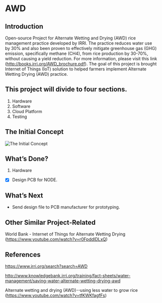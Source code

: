 # AWD

## Introduction
Open-source Project for Alternate Wetting and Drying (AWD) rice management practice developed by IRRI. The practice reduces water use by 30%   and also been proven to effectively mitigate greenhouse gas (GHG) emission, specifically methane (CH4), from rice production by 30-70%, without causing a yield reduction. For more information, please visit this link (http://books.irri.org/AWD_brochure.pdf). The goal of this project is brought Internet of Things (IoT) solution to helped farmers implement Alternate Wetting Drying (AWD) practice. 

## This project will divide to four sections.
1. Hardware
2. Software
3. Cloud Platform
4. Testing

## The Initial Concept
 ![The Initial Concept](https://user-images.githubusercontent.com/95273257/196202245-da3aa493-c53e-4fc8-81a8-8ad31a99b625.jpg)

  
## What’s Done?
1. Hardware
- [x] Design PCB for NODE.
  
## What’s Next
- Send design file to PCB manufacturer for prototyping.
 
  
## Other Similar Project-Related
World Bank - Internet of Things for Alternate Wetting Drying (https://www.youtube.com/watch?v=r0FpddlDLxQ)
 
  
## References
https://www.irri.org/search?search=AWD 

http://www.knowledgebank.irri.org/training/fact-sheets/water-management/saving-water-alternate-wetting-drying-awd 

Alternate wetting and drying (AWD)--using less water to grow rice (https://www.youtube.com/watch?v=tfKWKfagfFs)

